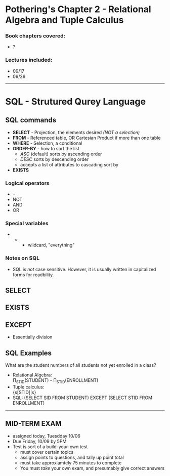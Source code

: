 # Pothering's Chapter 2 - Relational Algebra and Tuple Calculus
### Book chapters covered:
- ?

### Lectures included:
- 09/17
- 09/29

---

# SQL - Strutured Qurey Language

## SQL commands
- **SELECT** - Projection, the elements desired *(NOT a selection)*
- **FROM** - Referenced table, OR Cartesian Product if more than one table
- **WHERE** - Selection, a conditional
- **ORDER-BY** - how to sort the list
  - *ASC* (default) sorts by ascending order
  - *DESC* sorts by descending order
  - accepts a list of attributes to cascading sort by
- **EXISTS**

### Logical operators
- =
- NOT
- AND
- OR

### Special variables
- * - wildcard, "everything"

### Notes on SQL
- SQL is *not* case sensitive. However, it is usually written in capitalized forms for readbility.

## SELECT

## EXISTS

## EXCEPT
- Essentially division


## SQL Examples

What are the student numbers of all students not yet enrolled in a class?
- Relational Algebra:  
  Π<sub>STID</sub>(STUDENT) - Π<sub>STID</sub>(ENROLLMENT)
- Tuple calculus:  
  {s[STID]|s}
- SQL:
  (SELECT SID FROM STUDENT) EXCEPT (SELECT STID FROM ENROLLMENT)


---

## MID-TERM EXAM
- assigned today, Tuesdday 10/06
- Due Friday, 10/09 by 5PM
- Test is sort of a build-your-own test
  - must cover certain topics
  - assign points to questions, and tally up point total
  - must take approxiamtely 75 minutes to complete
  - You must *take* your own exam, and presumably give correct answers
